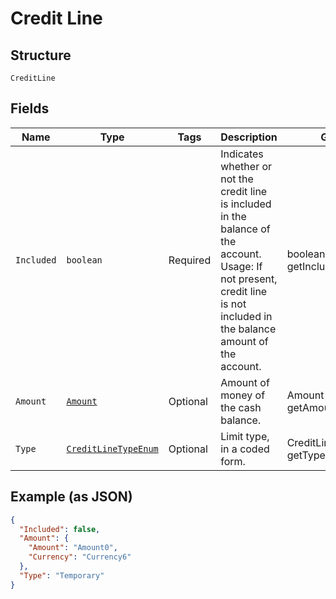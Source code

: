 
# Credit Line

## Structure

`CreditLine`

## Fields

| Name | Type | Tags | Description | Getter | Setter |
|  --- | --- | --- | --- | --- | --- |
| `Included` | `boolean` | Required | Indicates whether or not the credit line is included in the balance of the account. Usage: If not present, credit line is not included in the balance amount of the account. | boolean getIncluded() | setIncluded(boolean included) |
| `Amount` | [`Amount`](../../doc/models/amount.md) | Optional | Amount of money of the cash balance. | Amount getAmount() | setAmount(Amount amount) |
| `Type` | [`CreditLineTypeEnum`](../../doc/models/credit-line-type-enum.md) | Optional | Limit type, in a coded form. | CreditLineTypeEnum getType() | setType(CreditLineTypeEnum type) |

## Example (as JSON)

```json
{
  "Included": false,
  "Amount": {
    "Amount": "Amount0",
    "Currency": "Currency6"
  },
  "Type": "Temporary"
}
```

